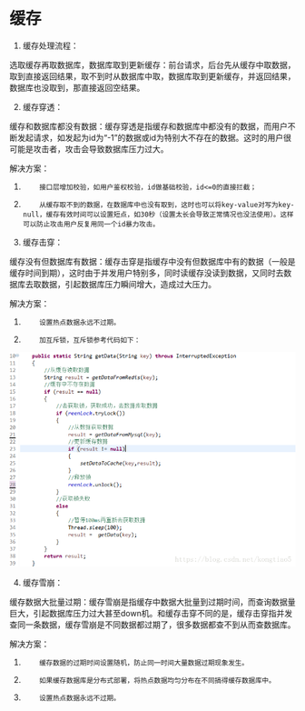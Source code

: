 # 缓存

1. 缓存处理流程： 

选取缓存再取数据库，数据库取到更新缓存：前台请求，后台先从缓存中取数据，取到直接返回结果，取不到时从数据库中取，数据库取到更新缓存，并返回结果，数据库也没取到，那直接返回空结果。

2. 缓存穿透： 

缓存和数据库都没有数据：缓存穿透是指缓存和数据库中都没有的数据，而用户不断发起请求，如发起为id为“-1”的数据或id为特别大不存在的数据。这时的用户很可能是攻击者，攻击会导致数据库压力过大。

解决方案：

1)         接口层增加校验，如用户鉴权校验，id做基础校验，id<=0的直接拦截；

2)         从缓存取不到的数据，在数据库中也没有取到，这时也可以将key-value对写为key-null，缓存有效时间可以设置短点，如30秒（设置太长会导致正常情况也没法使用）。这样可以防止攻击用户反复用同一个id暴力攻击。

3. 缓存击穿： 

缓存没有但数据库有数据：缓存击穿是指缓存中没有但数据库中有的数据（一般是缓存时间到期），这时由于并发用户特别多，同时读缓存没读到数据，又同时去数据库去取数据，引起数据库压力瞬间增大，造成过大压力。

解决方案：

1)         设置热点数据永远不过期。

2)         加互斥锁，互斥锁参考代码如下：

  ![](https://github.com/xubinlee/Notes/blob/master/assets/cache-lock.png?raw=true)                                                

4. 缓存雪崩： 

缓存数据大批量过期：缓存雪崩是指缓存中数据大批量到过期时间，而查询数据量巨大，引起数据库压力过大甚至down机。和缓存击穿不同的是，缓存击穿指并发查同一条数据，缓存雪崩是不同数据都过期了，很多数据都查不到从而查数据库。

解决方案：

1)         缓存数据的过期时间设置随机，防止同一时间大量数据过期现象发生。

2)         如果缓存数据库是分布式部署，将热点数据均匀分布在不同搞得缓存数据库中。

3)         设置热点数据永远不过期。

